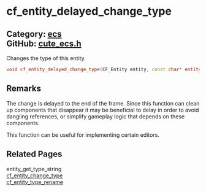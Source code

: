 [//]: # (This file is automatically generated by Cute Framework's docs parser.)
[//]: # (Do not edit this file by hand!)
[//]: # (See: https://github.com/RandyGaul/cute_framework/blob/master/samples/docs_parser.cpp)
[](../header.md ':include')

# cf_entity_delayed_change_type

Category: [ecs](/api_reference?id=ecs)  
GitHub: [cute_ecs.h](https://github.com/RandyGaul/cute_framework/blob/master/include/cute_ecs.h)  
---

Changes the type of this entity.

```cpp
void cf_entity_delayed_change_type(CF_Entity entity, const char* entity_type);
```

## Remarks

The change is delayed to the end of the frame. Since this function can clean up components
that disappear it may be beneficial to delay in order to avoid dangling references, or simplify
gameplay logic that depends on these components.

This function can be useful for implementing certain editors.

## Related Pages

entity_get_type_string  
[cf_entity_change_type](/ecs/cf_entity_change_type.md)  
[cf_entity_type_rename](/ecs/cf_entity_type_rename.md)  
